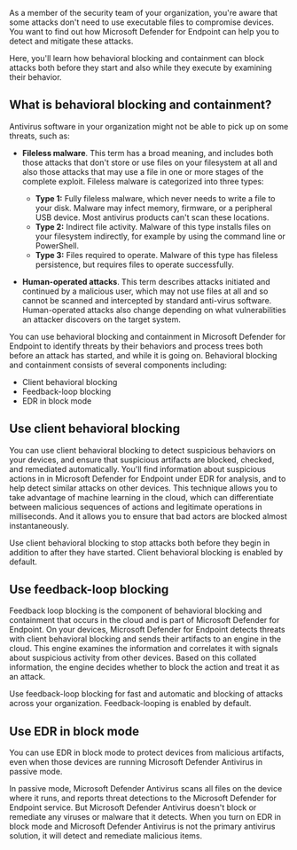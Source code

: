 As a member of the security team of your organization, you're aware that some attacks don't need to use executable files to compromise devices.  You want to find out how Microsoft Defender for Endpoint can help you to detect and mitigate these attacks.

Here, you'll learn how behavioral blocking and containment can block attacks both before they start and also while they execute by examining their behavior.

## What is behavioral blocking and containment?

Antivirus software in your organization might not be able to pick up on some threats, such as:

- **Fileless malware**. This term has a broad meaning, and includes both those attacks that don't store or use files on your filesystem at all and also those attacks that may use a file in one or more stages of the complete exploit. Fileless malware is categorized into three types:

  - **Type 1:** Fully fileless malware, which never needs to write a file to your disk. Malware may infect memory, firmware, or a peripheral USB device. Most antivirus products can't scan these locations.
  - **Type 2:** Indirect file activity. Malware of this type installs files on your filesystem indirectly, for example by using the command line or PowerShell.
  - **Type 3:** Files required to operate. Malware of this type has fileless persistence, but requires files to operate successfully.
- **Human-operated attacks**. This term describes attacks initiated and continued by a malicious user, which may not use files at all and so cannot be scanned and intercepted by standard anti-virus software. Human-operated attacks also change depending on what vulnerabilities an attacker discovers on the target system.

You can use behavioral blocking and containment in Microsoft Defender for Endpoint to identify threats by their behaviors and process trees both before an attack has started, and while it is going on. Behavioral blocking and containment consists of several components including:

- Client behavioral blocking
- Feedback-loop blocking
- EDR in block mode

## Use client behavioral blocking

You can use client behavioral blocking to detect suspicious behaviors on your devices, and ensure that suspicious artifacts are blocked, checked, and remediated automatically. You'll find information about suspicious actions in in Microsoft Defender for Endpoint under EDR for analysis, and to help detect similar attacks on other devices. This technique allows you to take advantage of machine learning in the cloud, which can differentiate between malicious sequences of actions and legitimate operations in milliseconds. And it allows you to ensure that bad actors are blocked almost instantaneously.

Use client behavioral blocking to stop attacks both before they begin in addition to after they have started. Client behavioral blocking is enabled by default.

## Use feedback-loop blocking

Feedback loop blocking is the component of behavioral blocking and containment that occurs in the cloud and is part of Microsoft Defender for Endpoint. On your devices, Microsoft Defender for Endpoint detects threats with client behavioral blocking and sends their artifacts to an engine in the cloud. This engine examines the information and correlates it with signals about suspicious activity from other devices. Based on this collated information, the engine decides whether to block the action and treat it as an attack.

Use feedback-loop blocking for fast and automatic and blocking of attacks across your organization. Feedback-looping is enabled by default.

## Use EDR in block mode

You can use EDR in block mode to protect devices from malicious artifacts, even when those devices are running Microsoft Defender Antivirus in passive mode.

In passive mode, Microsoft Defender Antivirus scans all files on the device where it runs, and reports threat detections to the Microsoft  Defender for Endpoint service. But Microsoft Defender Antivirus doesn't block or remediate any viruses or malware that it detects. When you turn on EDR in block mode and Microsoft Defender Antivirus is not the primary antivirus solution, it will detect and remediate malicious items.
